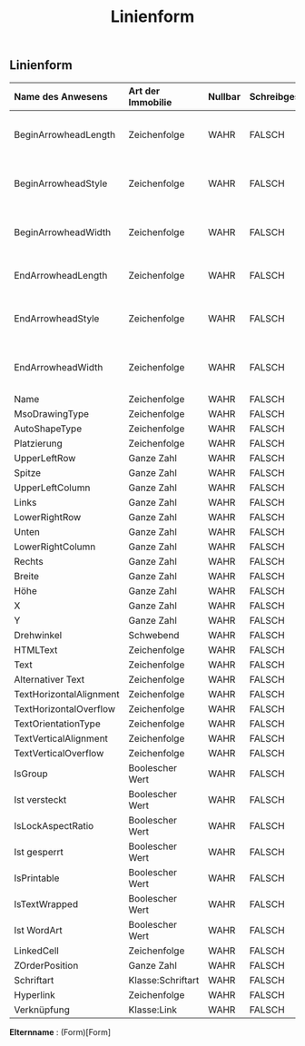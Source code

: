 ﻿---
title: Linienform
second_title: Aspose.Cells Cloud Documen
type: docs
url: /de/specification/model/lineshape/
description: "Aspose.Cells Cloud-Modellspezifikation: LineShape. Bearbeiten Sie mühelos Excel und andere Tabellenkalkulationsdokumente mit Funktionen wie Öffnen, Generieren, Bearbeiten, Teilen, Zusammenführen, Vergleichen und Konvertieren"
weight: 50
---
## **Linienform**

 

| Name des Anwesens| Art der Immobilie| Nullbar| Schreibgeschützt| Standardwert| Beschreibung|
|:- |:- |:- |:- |:- |:- |
| BeginArrowheadLength| Zeichenfolge| WAHR| FALSCH|| Ruft die Anfangslänge der Pfeilspitze der Linie ab und legt diese fest.|
| BeginArrowheadStyle| Zeichenfolge| WAHR| FALSCH||Ruft den Anfangspfeilspitzenstil der Linie ab und legt ihn fest.|
| BeginArrowheadWidth| Zeichenfolge| WAHR| FALSCH|| Ruft die Breite der Anfangspfeilspitze der Linie ab und legt diese fest.|
| EndArrowheadLength| Zeichenfolge| WAHR| FALSCH|| Ruft die Endlänge der Pfeilspitze der Linie ab und legt diese fest.|
| EndArrowheadStyle| Zeichenfolge| WAHR| FALSCH|| Ruft den Endpfeilspitzenstil der Linie ab und legt diesen fest.|
| EndArrowheadWidth| Zeichenfolge| WAHR| FALSCH|| Ruft die Endpfeilspitzenbreite der Linie ab und legt diese fest.|
| Name| Zeichenfolge| WAHR| FALSCH|||
| MsoDrawingType| Zeichenfolge| WAHR| FALSCH|||
| AutoShapeType| Zeichenfolge| WAHR| FALSCH|||
| Platzierung| Zeichenfolge| WAHR| FALSCH|||
| UpperLeftRow| Ganze Zahl| WAHR| FALSCH|||
| Spitze| Ganze Zahl| WAHR| FALSCH|||
| UpperLeftColumn| Ganze Zahl| WAHR| FALSCH|||
| Links| Ganze Zahl| WAHR| FALSCH|||
| LowerRightRow| Ganze Zahl| WAHR| FALSCH|||
| Unten| Ganze Zahl| WAHR| FALSCH|||
| LowerRightColumn| Ganze Zahl| WAHR| FALSCH|||
| Rechts| Ganze Zahl| WAHR| FALSCH|||
| Breite| Ganze Zahl| WAHR| FALSCH|||
| Höhe| Ganze Zahl| WAHR| FALSCH|||
| X| Ganze Zahl| WAHR| FALSCH|||
| Y| Ganze Zahl| WAHR| FALSCH|||
| Drehwinkel| Schwebend| WAHR| FALSCH|||
| HTMLText| Zeichenfolge| WAHR| FALSCH|||
| Text| Zeichenfolge| WAHR| FALSCH|||
| Alternativer Text| Zeichenfolge| WAHR| FALSCH|||
| TextHorizontalAlignment| Zeichenfolge| WAHR| FALSCH|||
| TextHorizontalOverflow| Zeichenfolge| WAHR| FALSCH|||
| TextOrientationType| Zeichenfolge| WAHR| FALSCH|||
| TextVerticalAlignment| Zeichenfolge| WAHR| FALSCH|||
| TextVerticalOverflow| Zeichenfolge| WAHR| FALSCH|||
| IsGroup| Boolescher Wert| WAHR| FALSCH|||
| Ist versteckt| Boolescher Wert| WAHR| FALSCH|||
| IsLockAspectRatio| Boolescher Wert| WAHR| FALSCH|||
| Ist gesperrt| Boolescher Wert| WAHR| FALSCH|||
| IsPrintable| Boolescher Wert| WAHR| FALSCH|||
| IsTextWrapped| Boolescher Wert| WAHR| FALSCH|||
| Ist WordArt| Boolescher Wert| WAHR| FALSCH|||
| LinkedCell| Zeichenfolge| WAHR| FALSCH|||
| ZOrderPosition| Ganze Zahl| WAHR| FALSCH|||
| Schriftart| Klasse:Schriftart| WAHR| FALSCH|||
| Hyperlink| Zeichenfolge| WAHR| FALSCH|||
| Verknüpfung| Klasse:Link| WAHR| FALSCH|||

**Elternname** : (Form)[Form]